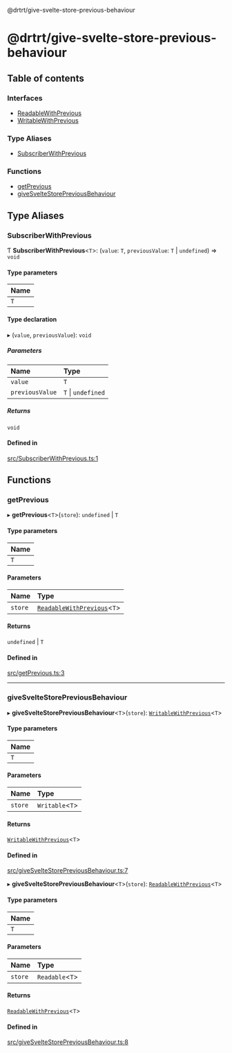 @drtrt/give-svelte-store-previous-behaviour

# @drtrt/give-svelte-store-previous-behaviour

## Table of contents

### Interfaces

- [ReadableWithPrevious](interfaces/ReadableWithPrevious.md)
- [WritableWithPrevious](interfaces/WritableWithPrevious.md)

### Type Aliases

- [SubscriberWithPrevious](README.md#subscriberwithprevious)

### Functions

- [getPrevious](README.md#getprevious)
- [giveSvelteStorePreviousBehaviour](README.md#givesveltestorepreviousbehaviour)

## Type Aliases

### SubscriberWithPrevious

Ƭ **SubscriberWithPrevious**\<`T`\>: (`value`: `T`, `previousValue`: `T` \| `undefined`) => `void`

#### Type parameters

| Name |
| :------ |
| `T` |

#### Type declaration

▸ (`value`, `previousValue`): `void`

##### Parameters

| Name | Type |
| :------ | :------ |
| `value` | `T` |
| `previousValue` | `T` \| `undefined` |

##### Returns

`void`

#### Defined in

[src/SubscriberWithPrevious.ts:1](https://github.com/drtrt-org/give-svelte-store-previous-behaviour/blob/9a03dcb/src/SubscriberWithPrevious.ts#L1)

## Functions

### getPrevious

▸ **getPrevious**\<`T`\>(`store`): `undefined` \| `T`

#### Type parameters

| Name |
| :------ |
| `T` |

#### Parameters

| Name | Type |
| :------ | :------ |
| `store` | [`ReadableWithPrevious`](interfaces/ReadableWithPrevious.md)\<`T`\> |

#### Returns

`undefined` \| `T`

#### Defined in

[src/getPrevious.ts:3](https://github.com/drtrt-org/give-svelte-store-previous-behaviour/blob/9a03dcb/src/getPrevious.ts#L3)

___

### giveSvelteStorePreviousBehaviour

▸ **giveSvelteStorePreviousBehaviour**\<`T`\>(`store`): [`WritableWithPrevious`](interfaces/WritableWithPrevious.md)\<`T`\>

#### Type parameters

| Name |
| :------ |
| `T` |

#### Parameters

| Name | Type |
| :------ | :------ |
| `store` | `Writable`\<`T`\> |

#### Returns

[`WritableWithPrevious`](interfaces/WritableWithPrevious.md)\<`T`\>

#### Defined in

[src/giveSvelteStorePreviousBehaviour.ts:7](https://github.com/drtrt-org/give-svelte-store-previous-behaviour/blob/9a03dcb/src/giveSvelteStorePreviousBehaviour.ts#L7)

▸ **giveSvelteStorePreviousBehaviour**\<`T`\>(`store`): [`ReadableWithPrevious`](interfaces/ReadableWithPrevious.md)\<`T`\>

#### Type parameters

| Name |
| :------ |
| `T` |

#### Parameters

| Name | Type |
| :------ | :------ |
| `store` | `Readable`\<`T`\> |

#### Returns

[`ReadableWithPrevious`](interfaces/ReadableWithPrevious.md)\<`T`\>

#### Defined in

[src/giveSvelteStorePreviousBehaviour.ts:8](https://github.com/drtrt-org/give-svelte-store-previous-behaviour/blob/9a03dcb/src/giveSvelteStorePreviousBehaviour.ts#L8)
